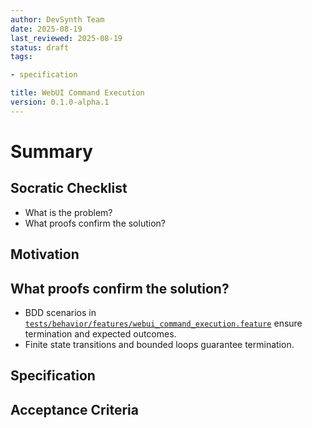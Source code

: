 ```yaml
---
author: DevSynth Team
date: 2025-08-19
last_reviewed: 2025-08-19
status: draft
tags:

- specification

title: WebUI Command Execution
version: 0.1.0-alpha.1
---
```


<!--
Required metadata fields:
- author: document author
- date: creation date
- last_reviewed: last review date
- status: draft | review | published
- tags: search keywords
- title: short descriptive name
- version: specification version
-->

# Summary

## Socratic Checklist
- What is the problem?
- What proofs confirm the solution?

## Motivation

## What proofs confirm the solution?
- BDD scenarios in [`tests/behavior/features/webui_command_execution.feature`](../../tests/behavior/features/webui_command_execution.feature) ensure termination and expected outcomes.
- Finite state transitions and bounded loops guarantee termination.


## Specification

## Acceptance Criteria

